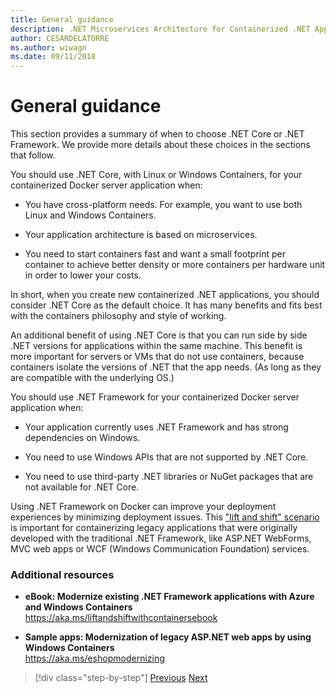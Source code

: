 ```yaml
---
title: General guidance
description: .NET Microservices Architecture for Containerized .NET Applications | General guidance
author: CESARDELATORRE
ms.author: wiwagn
ms.date: 09/11/2018
---
```

# General guidance

This section provides a summary of when to choose .NET Core or .NET Framework. We provide more details about these choices in the sections that follow.

You should use .NET Core, with Linux or Windows Containers, for your containerized Docker server application when:

- You have cross-platform needs. For example, you want to use both Linux and Windows Containers.

- Your application architecture is based on microservices.

- You need to start containers fast and want a small footprint per container to achieve better density or more containers per hardware unit in order to lower your costs.

In short, when you create new containerized .NET applications, you should consider .NET Core as the default choice. It has many benefits and fits best with the containers philosophy and style of working.

An additional benefit of using .NET Core is that you can run side by side .NET versions for applications within the same machine. This benefit is more important for servers or VMs that do not use containers, because containers isolate the versions of .NET that the app needs. (As long as they are compatible with the underlying OS.)

You should use .NET Framework for your containerized Docker server application when:

- Your application currently uses .NET Framework and has strong dependencies on Windows.

- You need to use Windows APIs that are not supported by .NET Core.

- You need to use third-party .NET libraries or NuGet packages that are not available for .NET Core.

Using .NET Framework on Docker can improve your deployment experiences by minimizing deployment issues. This ["lift and shift" scenario](https://aka.ms/liftandshiftwithcontainersebook) is important for containerizing legacy applications that were originally developed with the traditional .NET Framework, like ASP.NET WebForms, MVC web apps or WCF (Windows Communication Foundation) services.

### Additional resources

- **eBook: Modernize existing .NET Framework applications with Azure and Windows Containers**  
    https://aka.ms/liftandshiftwithcontainersebook

- **Sample apps: Modernization of legacy ASP.NET web apps by using Windows Containers**  
    https://aka.ms/eshopmodernizing

>[!div class="step-by-step"]
>[Previous](index.md)
>[Next](net-core-container-scenarios.md)
